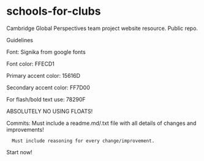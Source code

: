 # schools-for-clubs

Cambridge Global Perspectives team project website resource. Public repo.

Guidelines

  Font: Signika from google fonts
  
  Font color: FFECD1
  
  Primary accent color: 15616D
  
  Secondary accent color: FF7D00
  
  For flash/bold text use: 78290F  
  
  ABSOLUTELY NO USING FLOATS!
  
  Commits:
      Must include a readme.md/.txt file with all details of changes and improvements!
      
      Must include reasoning for every change/improvement.
      
      
Start now!
